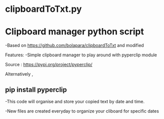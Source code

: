 # clipboardToTxt.py
# Clipboard manager python script

-Based on https://github.com/bolapara/clipboardToTxt and modified



Features:
-Simple clipboard manager to play around with pyperclip module 

Source : https://pypi.org/project/pyperclip/

Alternatively , 

<h2>pip install pyperclip</h2>


-This code will organise and store your copied text by date and time. 


-New files are created everyday to organize your cliboard for specific dates





